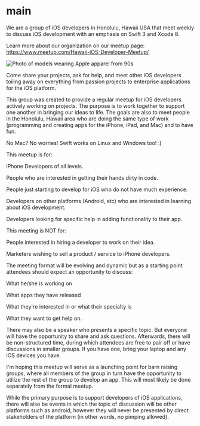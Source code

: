 # main

We are a group of iOS developers in Honolulu, Hawaii USA that meet weekly to discuss iOS development with an emphasis on Swift 3 and Xcode 8. 

Learn more about our organization on our meetup page: https://www.meetup.com/Hawaii-iOS-Developer-Meetup/

![Photo of models wearing Apple apparel from 90s](https://a.fastcompany.net/multisite_files/fastcompany/imagecache/slideshow_large/slideshow/2014/08/3033874-slide-1-collection-pg-18.jpg "Photo of models wearing Apple apparel from 90s")

Come share your projects, ask for help, and meet other iOS developers toiling away on everything from passion projects to enterprise applications for the iOS platform.

This group was created to provide a regular meetup for iOS developers actively working on projects. The purpose is to work together to support one another in bringing our ideas to life. The goals are also to meet people in the Honolulu, Hawaii area who are doing the same type of work (programming and creating apps for the iPhone, iPad, and Mac) and to have fun.

No Mac? No worries! Swift works on Linux and Windows too! :)

This meetup is for:

iPhone Developers of all levels.

People who are interested in getting their hands dirty in code.

People just starting to develop for iOS who do not have much experience.

Developers on other platforms (Android, etc) who are interested in learning about iOS development.

Developers looking for specific help in adding functionality to their app.

This meeting is NOT for:

People interested in hiring a developer to work on their idea.

Marketers wishing to sell a product / service to iPhone developers.

The meeting format will be evolving and dynamic but as a starting point attendees should expect an opportunity to discuss:

What he/she is working on

What apps they have released

What they're interested in or what their specialty is

What they want to get help on.


There may also be a speaker who presents a specific topic. But everyone will have the opportunity to share and ask questions. Afterwards, there will be non-structured time, during which attendees are free to pair off or have discussions in smaller groups. If you have one, bring your laptop and any iOS devices you have.

I'm hoping this meetup will serve as a launching point for barn raising groups, where all members of the group in turn have the opportunity to utilize the rest of the group to develop an app. This will most likely be done separately from the formal meetup.

While the primary purpose is to support developers of iOS applications, there will also be events in which the topic of discussion will be other platforms such as android, however they will never be presented by direct stakeholders of the platform (in other words, no pimping allowed).
